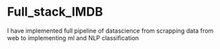 # Full_stack_IMDB
I have implemented full pipeline of datascience from scrapping data from web to implementing ml and NLP classification
